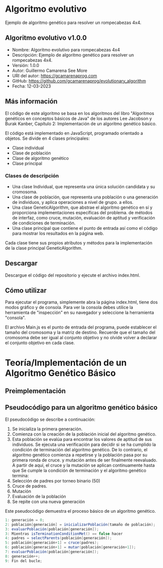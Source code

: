 # Algoritmo evolutivo

Ejemplo de algoritmo genético para resolver un rompecabezas 4x4.

## Algoritmo evolutivo v1.0.0

- Nombre: Algoritmo evolutivo para rompecabezas 4x4
- Descripción: Ejemplo de algoritmo genético para resolver un rompecabezas 4x4.
- Versión: 1.0.0
- Autor: Guillermo Camarena See More
- URI del autor: https://gcamarenaprog.com
- GitHub: https://github.com/gcamarenaprog/evolutionary_algorithm
- Fecha: 12-03-2023

## Más información

El código de este algoritmo se basa en los algoritmos del libro "Algoritmos genéticos en conceptos básicos de Java" de los autores Lee
Jacobson y Burak Kanber, Capítulo 2: Implementación de un algoritmo genético básico.

El código está implementado en JavaScript, programado orientado a objetos. Se divide en 4 clases principales:

- Clase individual
- Clase de población
- Clase de algoritmo genético
- Clase principal

### Clases de descripción

- Una clase Individual, que representa una única solución candidata y su cromosoma.
- Una clase de población, que representa una población o una generación de individuos, y aplica operaciones a nivel de grupo.
  a ellos.
- Una clase GeneticAlgorithm, que abstrae el algoritmo genético en sí y proporciona implementaciones específicas del problema.
  de métodos de interfaz, como cruce, mutación, evaluación de aptitud y verificación de condiciones de terminación.
- Una clase principal que contiene el punto de entrada así como el código para mostrar los resultados en la página web.

Cada clase tiene sus propios atributos y métodos para la implementación de la clase principal GeneticAlgorithm.

## Descargar

Descargue el código del repositorio y ejecute el archivo index.html.

## Cómo utilizar

Para ejecutar el programa, simplemente abra la página index.html, tiene dos modos gráfico y de consola. Para ver la consola debes
utilice la herramienta de "inspección" en su navegador y seleccione la herramienta "consola".

El archivo Main.js es el punto de entrada del programa, puede establecer el tamaño del cromosoma y la matriz de destino.
Recuerde que el tamaño del cromosoma debe ser igual al conjunto objetivo y no olvide volver a declarar el conjunto objetivo en
cada clase.

# Teoría/Implementación de un Algoritmo Genético Básico

## Preimplementación

## Pseudocódigo para un algoritmo genético básico

El pseudocódigo se describe a continuación:

1. Se inicializa la primera generación.
2. Comienza con la creación de la población inicial del algoritmo genético.
3. Esta población se evalúa para encontrar los valores de aptitud de sus individuos.
   Se ejecuta una verificación para decidir si se ha cumplido la condición de terminación del algoritmo genético.
   De lo contrario, el algoritmo genético comienza a repetirse y la población pasa por su primera ronda de cruce.
   y mutación antes de ser finalmente reevaluado. A partir de aquí, el cruce y la mutación se aplican continuamente hasta que
   Se cumple la condición de terminación y el algoritmo genético termina:
4. Selección de padres por torneo binario (50)
5. Cruce de padres.
6. Mutación
7. Evaluación de la población
8. Se repite con una nueva generación

Este pseudocódigo demuestra el proceso básico de un algoritmo genético.

```java
1: generación = 0;
2: población[generación] = inicializarPoblación(tamaño de población);
3: evaluarPoblación(población[generación]);
3: Mientras isTerminationConditionMet() == false hacer
4: padres = selectParents(población[generación]);
5: población[generación+1] = cruce(padres);
6: población[generación+1] = mutar(población[generación+1]);
7: evaluarPoblación(población[generación]);
8: generación++;
9: Fin del bucle;
```